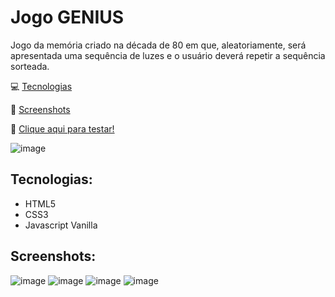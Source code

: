 # Jogo GENIUS

Jogo da memória criado na década de 80 em que, aleatoriamente, será apresentada uma sequência de luzes e o usuário deverá repetir a sequência sorteada.

💻 [Tecnologias](#tecnologias)
 
📸 [Screenshots](#screenshots)

🏁 [Clique aqui para testar!](https://fidelmarques.github.io/genius-game/)

![image](https://user-images.githubusercontent.com/98785969/182204929-102f4a19-b479-45a5-8752-a0b9523843fe.png)


## Tecnologias:
* HTML5 <br>
* CSS3 <br>
* Javascript Vanilla

## Screenshots:
![image](https://user-images.githubusercontent.com/98785969/182211033-974a2bf0-bf5b-400a-ae02-37f61f9acda8.png)
![image](https://user-images.githubusercontent.com/98785969/182211093-306225f7-dad1-4ccf-98ec-f562dc1ca5b4.png)
![image](https://user-images.githubusercontent.com/98785969/182211126-f6c087bb-af17-4f9b-9e0a-de9418eaff2b.png)
![image](https://user-images.githubusercontent.com/98785969/182211177-abef2da6-7e56-439d-86b7-a2a981cb8b65.png)
